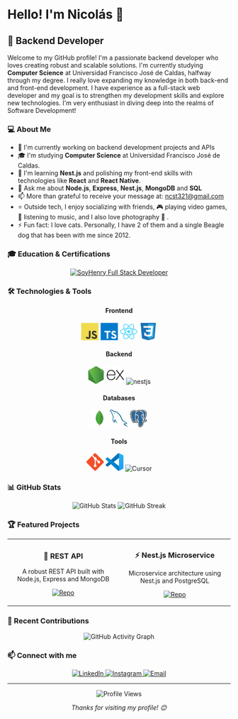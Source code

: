 

# Hello! I'm Nicolás 👋

## 🚀 Backend Developer

Welcome to my GitHub profile! I'm a passionate backend developer who loves creating robust and scalable solutions. I'm currently studying **Computer Science** at Universidad Francisco José de Caldas, halfway through my degree. I really love expanding my knowledge in both back-end and front-end development. I have experience as a full-stack web developer and my goal is to strengthen my development skills and explore new technologies. I'm very enthusiast in diving deep into the realms of Software Development!

### 💻 About Me

- 🔭 I'm currently working on backend development projects and APIs
- 🎓 I'm studying **Computer Science** at Universidad Francisco José de Caldas.
- 🌱 I'm learning **Nest.js** and polishing my front-end skills with technologies like **React** and **React Native**.
- 💬 Ask me about **Node.js**, **Express**, **Nest.js**, **MongoDB** and **SQL**
- 📫 More than grateful to receive your message at: [ncst321@gmail.com](mailto:ncst321@gmail.com)
- ⭐ Outside tech, I enjoy socializing with friends, 🎮 playing video games, 🎵 listening to music, and I also love photography 📸 .
- ⚡ Fun fact: I love cats. Personally, I have 2 of them and a single Beagle dog that has been with me since 2012.

### 🎓 Education & Certifications

<p align="center">
  <a href="https://www.soyhenry.com" target="_blank">
    <img src="https://img.shields.io/badge/SoyHenry-Full%20Stack%20Developer-FFD700?style=for-the-badge&logo=react&logoColor=000000&labelColor=000000&color=FFD700" alt="SoyHenry Full Stack Developer" />
  </a>
  <br>



### 🛠️ Technologies & Tools

<h4 align="center">Frontend</h4>
<p align="center">
  <img src="https://raw.githubusercontent.com/devicons/devicon/master/icons/javascript/javascript-original.svg" alt="javascript" width="40" height="40"/>
  <img src="https://raw.githubusercontent.com/devicons/devicon/master/icons/typescript/typescript-original.svg" alt="typescript" width="40" height="40"/>
  <img src="https://raw.githubusercontent.com/devicons/devicon/master/icons/react/react-original.svg" alt="react" width="40" height="40"/>
  <img src="https://raw.githubusercontent.com/devicons/devicon/master/icons/css3/css3-original.svg" alt="css3" width="40" height="40"/>
</p>

<h4 align="center">Backend</h4>
<p align="center">
  <img src="https://raw.githubusercontent.com/devicons/devicon/master/icons/nodejs/nodejs-original.svg" alt="nodejs" width="40" height="40"/>
  <img src="https://raw.githubusercontent.com/devicons/devicon/master/icons/express/express-original.svg" alt="express" width="40" height="40"/>
  <img src="https://upload.wikimedia.org/wikipedia/commons/a/a8/NestJS.svg" alt="nestjs" width="40" height="40"/>
</p>

<h4 align="center">Databases</h4>
<p align="center">
  <img src="https://raw.githubusercontent.com/devicons/devicon/master/icons/mongodb/mongodb-original.svg" alt="mongodb" width="40" height="40"/>
  <img src="https://raw.githubusercontent.com/devicons/devicon/master/icons/mysql/mysql-original.svg" alt="mysql" width="40" height="40"/>
  <img src="https://raw.githubusercontent.com/devicons/devicon/master/icons/postgresql/postgresql-original.svg" alt="postgresql" width="40" height="40"/>
</p>

<h4 align="center">Tools</h4>
<p align="center">
  <img src="https://raw.githubusercontent.com/devicons/devicon/master/icons/git/git-original.svg" alt="git" width="40" height="40"/>
  <img src="https://raw.githubusercontent.com/devicons/devicon/master/icons/vscode/vscode-original.svg" alt="vscode" width="40" height="40"/>
  <img src="https://img.icons8.com/?size=100&id=DiGZkjCzyZXn&format=png&color=000000" alt="Cursor" width="40" height="40"/>
</p>

### 📊 GitHub Stats

<p align="center">
  <img src="https://github-readme-stats.vercel.app/api?username=NSando21&show_icons=true&theme=radical" alt="GitHub Stats" />
  <img src="https://github-readme-streak-stats.herokuapp.com/?user=NSando21&theme=radical" alt="GitHub Streak" />
</p>

### 🏆 Featured Projects

<table align="center">
  <tr>
    <td width="50%" align="center">
      <h3 align="center">🚀 REST API</h3>
      <p align="center">
        A robust REST API built with Node.js, Express and MongoDB
      </p>
      <p align="center">
        <a href="https://github.com/NSando21/rest-api" target="_blank">
          <img src="https://img.shields.io/badge/Repo-100000?style=for-the-badge&logo=github&logoColor=white" alt="Repo" />
        </a>
      </p>
    </td>
    <td width="50%" align"center">
      <h3 align="center">⚡ Nest.js Microservice</h3>
      <p align="center">
        Microservice architecture using Nest.js and PostgreSQL
      </p>
      <p align="center">
        <a href="https://github.com/NSando21/nestjs-microservice" target="_blank">
          <img src="https://img.shields.io/badge/Repo-100000?style=for-the-badge&logo=github&logoColor=white" alt="Repo" />
        </a>
      </p>
    </td>
  </tr>
</table>

### 🌟 Recent Contributions

<p align="center">
  <img src="https://github-readme-activity-graph.vercel.app/graph?username=NSando21&theme=react-dark" alt="GitHub Activity Graph" />
</p>

### 📫 Connect with me

<p align="center">
  <a href="https://www.linkedin.com/in/nicolas-sandoval-806703344" target="_blank">
    <img src="https://img.shields.io/badge/LinkedIn-0077B5?style=for-the-badge&logo=linkedin&logoColor=white" alt="LinkedIn" />
  </a>
  <a href="https://instagram.com/nicolas._.st21" target="_blank">
    <img src="https://img.shields.io/badge/Instagram-E4405F?style=for-the-badge&logo=instagram&logoColor=white" alt="Instagram" />
  </a>
  <a href="mailto:ncst321@gmail.com">
    <img src="https://img.shields.io/badge/Email-D14836?style=for-the-badge&logo=gmail&logoColor=white" alt="Email" />
  </a>
</p>

---

<p align="center">
  <img src="https://komarev.com/ghpvc/?username=NSando21&style=flat-square&color=blue" alt="Profile Views" />
</p>

<p align="center">
  <em>Thanks for visiting my profile! 😊</em>
</p>
